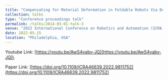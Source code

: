```yaml
---
title: "Compensating for Material Deformation in Foldable Robots Via Deep Learning --a Case Study"
collection: talks
type: "Conference proceedings talk"
permalink: /talks/2014-03-01-talk-3
venue: "2022 International Conference on Robotics and Automation (ICRA 2022)"
date: 2022-05-25
location: "Philadelphia, USA"
---
```


Youtube Link: [https://youtu.be/AwS4vabv-JQ](https://youtu.be/AwS4vabv-JQ)\

Paper Link: [https://doi.org/10.1109/ICRA46639.2022.9811752](https://doi.org/10.1109/ICRA46639.2022.9811752)
